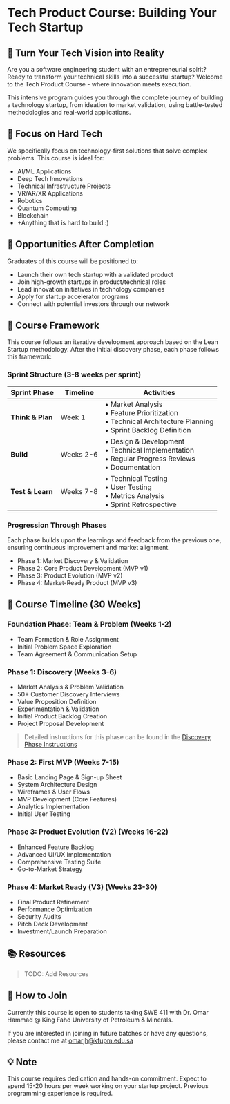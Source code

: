 # Tech Product Course: Building Your Tech Startup

## 🚀 Turn Your Tech Vision into Reality

Are you a software engineering student with an entrepreneurial spirit? Ready to transform your technical skills into a successful startup? Welcome to the Tech Product Course - where innovation meets execution.

This intensive program guides you through the complete journey of building a technology startup, from ideation to market validation, using battle-tested methodologies and real-world applications.

## 🎯 Focus on Hard Tech

We specifically focus on technology-first solutions that solve complex problems. This course is ideal for:
- AI/ML Applications
- Deep Tech Innovations
- Technical Infrastructure Projects
- VR/AR/XR Applications
- Robotics
- Quantum Computing
- Blockchain
- +Anything that is hard to build :)

## 🌟 Opportunities After Completion

Graduates of this course will be positioned to:
- Launch their own tech startup with a validated product
- Join high-growth startups in product/technical roles
- Lead innovation initiatives in technology companies
- Apply for startup accelerator programs
- Connect with potential investors through our network

## 🔄 Course Framework

This course follows an iterative development approach based on the Lean Startup methodology. After the initial discovery phase, each phase follows this framework:

### Sprint Structure (3-8 weeks per sprint)

| Sprint Phase | Timeline | Activities |
|--------------|----------|------------|
| **Think & Plan** | Week 1 | • Market Analysis<br>• Feature Prioritization<br>• Technical Architecture Planning<br>• Sprint Backlog Definition |
| **Build** | Weeks 2-6 | • Design & Development<br>• Technical Implementation<br>• Regular Progress Reviews<br>• Documentation |
| **Test & Learn** | Weeks 7-8 | • Technical Testing<br>• User Testing<br>• Metrics Analysis<br>• Sprint Retrospective |

### Progression Through Phases
Each phase builds upon the learnings and feedback from the previous one, ensuring continuous improvement and market alignment.

- Phase 1: Market Discovery & Validation
- Phase 2: Core Product Development (MVP v1)
- Phase 3: Product Evolution (MVP v2)
- Phase 4: Market-Ready Product (MVP v3)



## 📅 Course Timeline (30 Weeks) 

### Foundation Phase: Team & Problem (Weeks 1-2)
- Team Formation & Role Assignment
- Initial Problem Space Exploration
- Team Agreement & Communication Setup

### Phase 1: Discovery (Weeks 3-6)
- Market Analysis & Problem Validation
- 50+ Customer Discovery Interviews
- Value Proposition Definition
- Experimentation & Validation
- Initial Product Backlog Creation
- Project Proposal Development

> Detailed instructions for this phase can be found in the [Discovery Phase Instructions](milestones/discovery_phase_instructions.md)

### Phase 2: First MVP (Weeks 7-15)

- Basic Landing Page & Sign-up Sheet
- System Architecture Design
- Wireframes & User Flows
- MVP Development (Core Features)
- Analytics Implementation
- Initial User Testing

### Phase 3: Product Evolution (V2) (Weeks 16-22)
- Enhanced Feature Backlog
- Advanced UI/UX Implementation
- Comprehensive Testing Suite
- Go-to-Market Strategy

### Phase 4: Market Ready (V3) (Weeks 23-30)
- Final Product Refinement
- Performance Optimization
- Security Audits
- Pitch Deck Development
- Investment/Launch Preparation


## 📚 Resources

> TODO: Add Resources

## 🤝 How to Join

Currently this course is open to students taking SWE 411 with Dr. Omar Hammad @ King Fahd University of Petroleum & Minerals.

If you are interested in joining in future batches or have any questions, please contact me at omarjh@kfupm.edu.sa

## 💡 Note

This course requires dedication and hands-on commitment. Expect to spend 15-20 hours per week working on your startup project. Previous programming experience is required.
